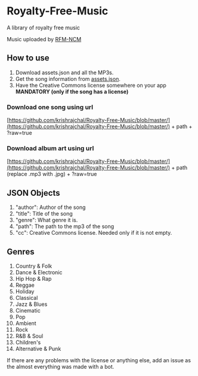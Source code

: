 # Royalty-Free-Music
A library of royalty free music

Music uploaded by [RFM-NCM](https://www.youtube.com/@RFM_NCM)

## How to use
1. Download assets.json and all the MP3s.
2. Get the song information from [assets.json](assets.json).
3. Have the Creative Commons license somewhere on your app **MANDATORY (only if the song has a license)**
### Download one song using url
[https://github.com/krishrajchal/Royalty-Free-Music/blob/master/](https://github.com/krishrajchal/Royalty-Free-Music/blob/master/) + path + ?raw=true
### Download album art using url
[https://github.com/krishrajchal/Royalty-Free-Music/blob/master/](https://github.com/krishrajchal/Royalty-Free-Music/blob/master/) + path (replace .mp3 with .jpg) + ?raw=true

## JSON Objects
1. "author": Author of the song
2. "title": Title of the song
3. "genre": What genre it is.
4. "path": The path to the mp3 of the song
5. "cc": Creative Commons license. Needed only if it is not empty.

## Genres
1. Country & Folk
2. Dance & Electronic
3. Hip Hop & Rap
4. Reggae
5. Holiday
6. Classical
7. Jazz & Blues
8. Cinematic
9. Pop
10. Ambient
11. Rock
12. R&B & Soul
13. Children's
14. Alternative & Punk

If there are any problems with the license or anything else, add an issue as the almost everything was made with a bot.

